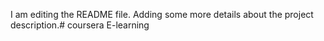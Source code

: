 I am editing the README file. Adding some more details about the project description.# coursera
E-learning
